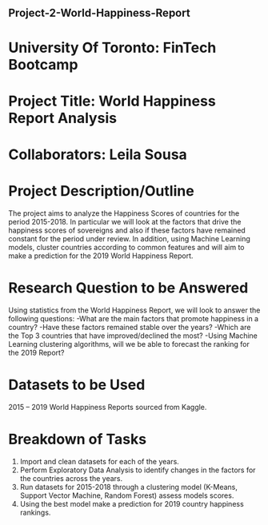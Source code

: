 ## Project-2-World-Happiness-Report

# University Of Toronto: FinTech Bootcamp

# Project Title: World Happiness Report Analysis
# Collaborators: Leila Sousa

# Project Description/Outline
The project aims to analyze the Happiness Scores of countries for the period 
2015-2018. In particular we will look at the factors that drive the happiness 
scores of sovereigns and also if these factors have remained constant for the 
period under review. In addition, using Machine Learning models, cluster 
countries according to common features and will aim to make a prediction for 
the 2019 World Happiness Report.  

# Research Question to be Answered
Using statistics from the World Happiness Report, we will look to answer the 
following questions:
-What are the main factors that promote happiness in a country?
-Have these factors remained stable over the years?
-Which are the Top 3 countries that have improved/declined the most?
-Using Machine Learning clustering algorithms, will we be able to forecast the ranking for the 2019 Report?

# Datasets to be Used
2015 – 2019 World Happiness Reports sourced from Kaggle.

# Breakdown of Tasks
1) Import and clean datasets for each of the years.
2) Perform Exploratory Data Analysis to identify changes in the factors for 
the countries across the years.
3) Run datasets for 2015-2018 through a clustering model (K-Means, Support
Vector Machine, Random Forest) assess models scores.
4) Using the best model make a prediction for 2019 country happiness 
rankings.
